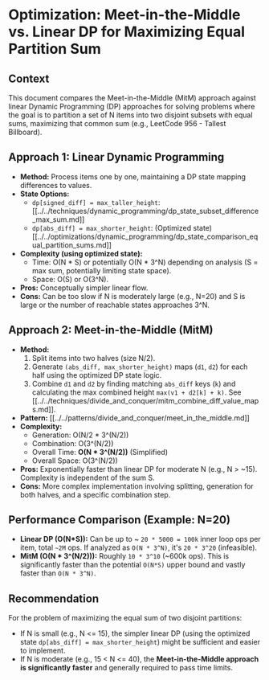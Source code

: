 # Optimization: Meet-in-the-Middle vs. Linear DP for Maximizing Equal Partition Sum

## Context

This document compares the Meet-in-the-Middle (MitM) approach against linear Dynamic Programming (DP) approaches for solving problems where the goal is to partition a set of N items into two disjoint subsets with equal sums, maximizing that common sum (e.g., LeetCode 956 - Tallest Billboard).

## Approach 1: Linear Dynamic Programming

*   **Method:** Process items one by one, maintaining a DP state mapping differences to values.
*   **State Options:**
    *   `dp[signed_diff] = max_taller_height`: [[../../techniques/dynamic_programming/dp_state_subset_difference_max_sum.md]]
    *   `dp[abs_diff] = max_shorter_height`: (Optimized state) [[../../optimizations/dynamic_programming/dp_state_comparison_equal_partition_sums.md]]
*   **Complexity (using optimized state):**
    *   Time: O(N * S) or potentially O(N * 3^N) depending on analysis (S = max sum, potentially limiting state space).
    *   Space: O(S) or O(3^N).
*   **Pros:** Conceptually simpler linear flow.
*   **Cons:** Can be too slow if N is moderately large (e.g., N=20) and S is large or the number of reachable states approaches 3^N.

## Approach 2: Meet-in-the-Middle (MitM)

*   **Method:**
    1.  Split items into two halves (size N/2).
    2.  Generate `(abs_diff, max_shorter_height)` maps (`d1`, `d2`) for each half using the optimized DP state logic.
    3.  Combine `d1` and `d2` by finding matching `abs_diff` keys (`k`) and calculating the max combined height `max(v1 + d2[k] + k)`. See [[../../techniques/divide_and_conquer/mitm_combine_diff_value_maps.md]].
*   **Pattern:** [[../../patterns/divide_and_conquer/meet_in_the_middle.md]]
*   **Complexity:**
    *   Generation: O(N/2 * 3^(N/2))
    *   Combination: O(3^(N/2))
    *   Overall Time: **O(N * 3^(N/2))** (Simplified)
    *   Overall Space: O(3^(N/2))
*   **Pros:** Exponentially faster than linear DP for moderate N (e.g., N > ~15). Complexity is independent of the sum S.
*   **Cons:** More complex implementation involving splitting, generation for both halves, and a specific combination step.

## Performance Comparison (Example: N=20)

*   **Linear DP (O(N*S)):** Can be up to ~ `20 * 5000 = 100k` inner loop ops per item, total `~2M` ops. If analyzed as `O(N * 3^N)`, it's `20 * 3^20` (infeasible).
*   **MitM (O(N * 3^(N/2))):** Roughly `10 * 3^10` (~600k ops). This is significantly faster than the potential `O(N*S)` upper bound and vastly faster than `O(N * 3^N)`.

## Recommendation

For the problem of maximizing the equal sum of two disjoint partitions:
*   If N is small (e.g., N <= 15), the simpler linear DP (using the optimized state `dp[abs_diff] = max_shorter_height`) might be sufficient and easier to implement.
*   If N is moderate (e.g., 15 < N <= 40), the **Meet-in-the-Middle approach is significantly faster** and generally required to pass time limits. 
